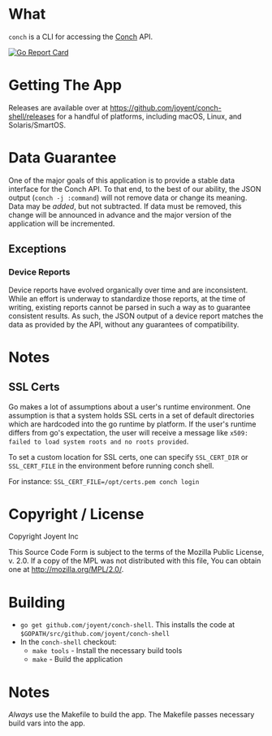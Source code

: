 # What

`conch` is a CLI for accessing the [Conch](https://github.com/joyent/conch) API.

[![Go Report Card](https://goreportcard.com/badge/joyent/conch-shell)](https://goreportcard.com/report/joyent/conch-shell)

# Getting The App

Releases are available over at https://github.com/joyent/conch-shell/releases
for a handful of platforms, including macOS, Linux, and Solaris/SmartOS.

# Data Guarantee

One of the major goals of this application is to provide a stable data
interface for the Conch API. To that end, to the best of our ability, the JSON
output (`conch -j :command`) will not remove data or change its meaning. Data
may be *added*, but not subtracted. If data must be removed, this change will
be announced in advance and the major version of the application will be
incremented.

## Exceptions

### Device Reports

Device reports have evolved organically over time and are inconsistent. While an
effort is underway to standardize those reports, at the time of writing,
existing reports cannot be parsed in such a way as to guarantee consistent
results. As such, the JSON output of a device report matches the data as
provided by the API, without any guarantees of compatibility.

# Notes

## SSL Certs

Go makes a lot of assumptions about a user's runtime environment. One assumption
is that a system holds SSL certs in a set of default directories which are
hardcoded into the go runtime by platform. If the user's runtime differs from
go's expectation, the user will receive a message like `x509: failed to load
system roots and no roots provided`.

To set a custom location for SSL certs, one can specify `SSL_CERT_DIR` or
`SSL_CERT_FILE` in the environment before running conch shell.

For instance: `SSL_CERT_FILE=/opt/certs.pem conch login`


# Copyright / License

Copyright Joyent Inc

This Source Code Form is subject to the terms of the Mozilla Public
License, v. 2.0. If a copy of the MPL was not distributed with this
file, You can obtain one at http://mozilla.org/MPL/2.0/.

# Building

* `go get github.com/joyent/conch-shell`. This installs the code at
  `$GOPATH/src/github.com/joyent/conch-shell`
* In the `conch-shell` checkout:
	* `make tools` - Install the necessary build tools
	* `make` - Build the application

# Notes

*Always* use the Makefile to build the app. The Makefile passes necessary build
vars into the app. 

